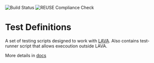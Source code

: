 ![Build Status](https://github.com/Linaro/test-definitions/actions/workflows/test-plans-pipeline.yml/badge.svg)
![REUSE Compliance Check](https://github.com/Linaro/test-definitions/actions/workflows/reuse.yml/badge.svg)

# Test Definitions
A set of testing scripts designed to work with [LAVA](http://lavasoftware.org/).
Also contains test-runner script that allows execoution outside LAVA.

More details in [docs](docs/index.md)
